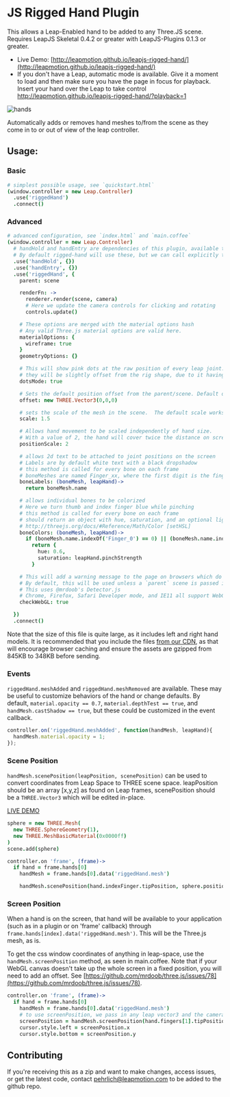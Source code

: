 JS Rigged Hand Plugin
==============

This allows a Leap-Enabled hand to be added to any Three.JS scene.
Requires LeapJS Skeletal 0.4.2 or greater with LeapJS-Plugins 0.1.3 or greater.

 - Live Demo: [http://leapmotion.github.io/leapjs-rigged-hand/](http://leapmotion.github.io/leapjs-rigged-hand/)
 - If you don't have a Leap, automatic mode is available.  Give it a moment to load and then make sure you have the page in focus for playback.  Insert your hand over the Leap to take control http://leapmotion.github.io/leapjs-rigged-hand/?playback=1

![hands](https://f.cloud.github.com/assets/407497/2405446/5e7ee120-aa50-11e3-8ac0-579b316efc04.png)

Automatically adds or removes hand meshes to/from the scene as they come in to or out of view of the leap controller.


## Usage:

### Basic

```coffeescript
# simplest possible usage, see `quickstart.html`
(window.controller = new Leap.Controller)
  .use('riggedHand')
  .connect()
```

### Advanced

```coffeescript
# advanced configuration, see `index.html` and `main.coffee`
(window.controller = new Leap.Controller)
  # handHold and handEntry are dependencies of this plugin, available to the controller through leap-plugins.js
  # By default rigged-hand will use these, but we can call explicitly to provide configuration:
  .use('handHold', {})
  .use('handEntry', {})
  .use('riggedHand', {
    parent: scene

    renderFn: ->
      renderer.render(scene, camera)
      # Here we update the camera controls for clicking and rotating
      controls.update()

    # These options are merged with the material options hash
    # Any valid Three.js material options are valid here.
    materialOptions: {
      wireframe: true
    }
    geometryOptions: {}

    # This will show pink dots at the raw position of every leap joint.
    # they will be slightly offset from the rig shape, due to it having slightly different proportions.
    dotsMode: true

    # Sets the default position offset from the parent/scene. Default of new THREE.Vector3(0,-10,0)
    offset: new THREE.Vector3(0,0,0)

    # sets the scale of the mesh in the scene.  The default scale works with a camera of distance ~15.
    scale: 1.5

    # Allows hand movement to be scaled independently of hand size.
    # With a value of 2, the hand will cover twice the distance on screen as it does in the world.
    positionScale: 2

    # allows 2d text to be attached to joint positions on the screen
    # Labels are by default white text with a black dropshadow
    # this method is called for every bone on each frame
    # boneMeshes are named Finger_xx, where the first digit is the finger number, and the second the bone, 0 indexed.
    boneLabels: (boneMesh, leapHand)->
      return boneMesh.name

    # allows individual bones to be colorized
    # Here we turn thumb and index finger blue while pinching
    # this method is called for every bone on each frame
    # should return an object with hue, saturation, and an optional lightness ranging from 0 to 1
    # http://threejs.org/docs/#Reference/Math/Color [setHSL]
    boneColors: (boneMesh, leapHand)->
      if (boneMesh.name.indexOf('Finger_0') == 0) || (boneMesh.name.indexOf('Finger_1') == 0)
        return {
          hue: 0.6,
          saturation: leapHand.pinchStrength
        }

    # This will add a warning message to the page on browsers which do not support WebGL or do not have it enabled.
    # By default, this will be used unless a `parent` scene is passed in.
    # This uses @mrdoob's Detector.js
    # Chrome, Firefox, Safari Developer mode, and IE11 all support WebGL.  http://caniuse.com/webgl
    checkWebGL: true

  })
  .connect()
```

Note that the size of this file is quite large, as it includes left and right hand models.  It is recommended that you
include the files [from our CDN](https://developer.leapmotion.com/leapjs/plugins), as that will encourage browser caching
and ensure the assets are gzipped from 845KB to 348KB before sending.

### Events

`riggedHand.meshAdded` and `riggedHand.meshRemoved` are available.  These may be useful to customize behaviors of the
hand or change defaults.  By default, `material.opacity == 0.7`, `material.depthTest == true`, and
`handMesh.castShadow == true`, but these could be customized in the event callback.

```javascript
controller.on('riggedHand.meshAdded', function(handMesh, leapHand){
  handMesh.material.opacity = 1;
});
```

### Scene Position

`handMesh.scenePosition(leapPosition, scenePosition)` can be used to convert coordinates from Leap Space to THREE scene space.
leapPosition should be an array [x,y,z] as found on Leap frames, scenePosition should be a `THREE.Vector3` which will be edited in-place.

[LIVE DEMO](http://leapmotion.github.io/leapjs-rigged-hand/?scenePosition=true)


```coffeescript
sphere = new THREE.Mesh(
  new THREE.SphereGeometry(1),
  new THREE.MeshBasicMaterial(0x0000ff)
)
scene.add(sphere)

controller.on 'frame', (frame)->
  if hand = frame.hands[0]
    handMesh = frame.hands[0].data('riggedHand.mesh')

    handMesh.scenePosition(hand.indexFinger.tipPosition, sphere.position)

```


### Screen Position

When a hand is on the screen, that hand will be available to your application (such as in a plugin or on 'frame' callback)
 through `frame.hands[index].data('riggedHand.mesh')`.  This will be the Three.js mesh, as is.

To get the css window coordinates of anything in leap-space, use the `handMesh.screenPosition` method, as seen in
main.coffee.  Note that if your WebGL canvas doesn't take up the whole screen in a fixed position, you will need to
add an offset. See [https://github.com/mrdoob/three.js/issues/78](https://github.com/mrdoob/three.js/issues/78).

```coffeescript
controller.on 'frame', (frame)->
  if hand = frame.hands[0]
    handMesh = frame.hands[0].data('riggedHand.mesh')
    # to use screenPosition, we pass in any leap vector3 and the camera
    screenPosition = handMesh.screenPosition(hand.fingers[1].tipPosition, camera)
    cursor.style.left = screenPosition.x
    cursor.style.bottom = screenPosition.y
```

## Contributing

If you're receiving this as a zip and want to make changes, access issues, or get the latest code, contact
pehrlich@leapmotion.com to be added to the github repo.
